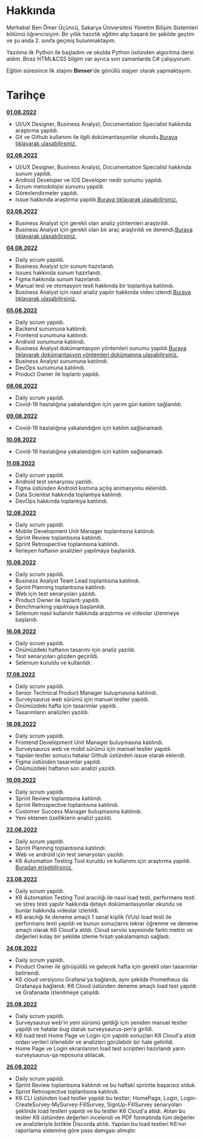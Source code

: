 ﻿# Hakkında

Merhaba! Ben Ömer Üçüncü, Sakarya Üniversitesi Yönetim Bilişim Sistemleri bölümü öğrencisiyim. Bir yıllık hazırlık eğitimi alıp başarılı bir şekilde geçtim ve şu anda 2. sınıfa geçmiş bulunmaktayım.

Yazılıma ilk Python ile başladım ve okulda Python üstünden algoritma dersi aldım. Biraz HTML&CSS bilgim var ayrıca son zamanlarda C# çalışıyorum.

Eğitim süresince ilk stajımı  **Bimser**'de gönüllü stajyer olarak yapmaktayım.




# Tarihçe
[**01.08.2022**](https://github.com/bimser-intern/docs/issues/105)

 - UI/UX Designer, Business Analyst, Documentation Specialist hakkında araştırma yapıldı.
 - Git ve Github kullanımı ile ilgili dokümantasyonlar okundu.[Buraya tıklayarak ulaşabilirsiniz.](https://bidb.itu.edu.tr/seyir-defteri/blog/2019/02/13/git)

[**02.08.2022**](https://github.com/bimser-intern/docs/issues/105)

 - UI/UX Designer, Business Analyst, Documentation Specialist hakkında sunum yapıldı.
 - Android Developer ve IOS Developer nedir sunumu yapıldı.
 - Scrum metodolojisi sunumu yapıldı.
 - Görevlendirmeler yapıldı.
 - Issue hakkında araştırma yapıldı.[Buraya tıklayarak ulaşabilirsiniz.](https://medium.com/@noteCe/5-github-g%C3%B6rev-y%C3%B6netimi-i%CC%87ssues-ve-organizasyon-1277ef74b409)

[**03.08.2022**](https://github.com/bimser-intern/docs/issues/105)

 - Business Analyst için gerekli olan analiz yöntemleri araştırıldı.
 - Business Analyst için gerekli olan bir araç araştırıldı ve denendi.[Buraya tıklayarak ulaşabilirsiniz.](https://www.figma.com/files/recent?fuid=1136558939572195768)

[**04.08.2022**](https://github.com/bimser-intern/docs/issues/121)

 - Daily scrum yapıldı.
 - Business Analyst için sunum hazırlandı.
 - Issues hakkında sunum hazırlandı.
 - Figma hakkında sunum hazırlandı.
 - Manual test ve otomasyon testi hakkında bir toplantıya katılındı.
 - Business Analyst için nasıl analiz yapılır hakkında video izlendi.[Buraya tıklayarak ulaşabilirsiniz.](https://www.youtube.com/watch?v=ji1sEscrqZs)

[**05.08.2022**](https://github.com/bimser-intern/docs/issues/162)

 - Daily scrum yapıldı.
 - Backend sunumuna katılındı.
 - Frontend sunumuna katılındı.
 - Android sunumuna katılındı.
 - Business Analyst dokümantasyon yöntemleri sunumu yapıldı.[Buraya tıklayarak dokümantasyon yöntemleri dokümanına ulaşabilirsiniz.](https://ba-works.com/blog/gereksinimlerin-dokumantasyonu-hakkinda-merak-edilenler/)
 - Business Analyst sunumuna katılındı.
 - DevOps sunumuna katılındı.
 - Product Owner ile toplantı yapıldı.

[**08.08.2022**](https://github.com/bimser-intern/docs/issues/162)

 - Daily scrum yapıldı.
 - Covid-19 hastalığına yakalandığım için yarım gün katılım sağlanıldı.

[**09.08.2022**](https://github.com/bimser-intern/docs/issues/162)

 - Covid-19 hastalığına yakalandığım için katılım sağlanamadı.

[**10.08.2022**](https://github.com/bimser-intern/docs/issues/162)
 
- Covid-19 hastalığına yakalandığım için katılım sağlanamadı.

[**11.08.2022**](https://github.com/bimser-intern/docs/issues/162)

 - Daily scrum yapıldı.
 - Android test senaryosu yazıldı.
 - Figma üstünden Android kısmına açılış animasyonu eklenildi.
 - Data Scientist hakkında toplantıya katılındı.
 - DevOps hakkında toplantıya katılındı.

[**12.08.2022**](https://github.com/bimser-intern/docs/issues/285)

 - Daily scrum yapıldı.
 - Mobile Development Unit Manager toplantısına katılındı.
 - Sprint Review toplantısına katılındı.
 - Sprint Retrospective toplantısına katılındı.
 - İlerleyen haftanın analizleri yapılmaya başlanıldı.

[**15.08.2022**](https://github.com/bimser-intern/docs/issues/308)

 - Daily scrum yapıldı.
 - Business Analyst Team Lead toplantısına katılındı.
 - Sprint Planning toplantısına katılındı.
 - Web için test senaryoları yazıldı.
 - Product Owner ile toplantı yapıldı.
 - Benchmarking yapılmaya başlanıldı.
 - Selenium nasıl kullanılır hakkında araştırma ve videolar izlenmeye başlandı.

 [**16.08.2022**](https://github.com/bimser-intern/docs/issues/329)

 - Daily scrum yapıldı.
 - Önümüzdeki haftanın tasarımı için analiz yazıldı.
 - Test senaryoları gözden geçirildi.
 - Selenium kuruldu ve kullanıldı.

 [**17.08.2022**](https://github.com/bimser-intern/docs/issues/347)

 - Daily scrum yapıldı.
 - Senior Technical Product Manager buluşmasına katılındı.
 - Surveysaurus web sürümü için manuel testler yapıldı.
 - Önümüzdeki hafta için tasarımlar yapıldı.
 - Tasarımların analizleri yazıldı.

 [**18.08.2022**](https://github.com/bimser-intern/docs/issues/360)

 - Daily scrum yapıldı.
 - Frontend Development Unit Manager buluşmasına katılındı.
 - Surveysaurus web ve mobil sürümü için manuel testler yapıldı.
 - Yapılan testler sonucu hatalar Github üstünden issue olarak eklendi.
 - Figma üstünden tasarımlar yapıldı.
 - Önümüzdeki haftanın son analizi yazıldı.

 [**19.09.2022**](https://github.com/bimser-intern/docs/issues/384)

 - Daily scrum yapıldı.
 - Sprint Review toplantısına katılındı.
 - Sprint Retrospective toplantısına katılındı.
 - Customer Success Manager buluşmasına katılındı.
 - Yeni eklenen özelliklerin analizi yazıldı.

 [**22.08.2022**](https://github.com/bimser-intern/docs/issues/400)

 - Daily scrum yapıldı.
 - Sprint Planning toplantısına katılındı.
 - Web ve android için test senaryoları yazıldı.
 - K6 Automation Testing Tool kuruldu ve kullanımı için araştırma yapıldı. [Buradan erişebilirsiniz.](https://k6.io/docs/)

[**23.08.2022**](https://github.com/bimser-intern/docs/issues/409)

- Daily scrum yapıldı.
- K6 Automation Testing Tool aracılığı ile nasıl load testi, performans testi ve stres testi yapılır hakkında detaylı dokümantasyonlar okundu ve bunlar hakkında videolar izlenildi.
- K6 aracılığı ile deneme amaçlı 1 sanal kişilik (VUs) load testi ile performans testi yapıldı ve bunun sonuçlarını tekrar öğrenme ve deneme amaçlı olarak K6 Cloud'a atıldı. Cloud servisi sayesinde farklı metric ve değerleri kolay bir şekilde izleme fırsatı yakalamamızı sağladı.

[**24.08.2022**](https://github.com/bimser-intern/docs/issues/436)

- Daily scrum yapıldı.
- Product Owner ile görüşüldü ve gelecek hafta için gerekli olan tasarımlar belirlendi.
- K6 cloud versiyonu Grafana'ya bağlandı, aynı şekilde Prometheus da Grafanaya bağlandı. K6 Cloud üstünden deneme amaçlı load test yapıldı ve Grafanada izlenilmeye çalışıldı.

[**25.08.2022**](https://github.com/bimser-intern/docs/issues/456)

- Daily scrum yapıldı.
- Surveysaurus web'in yeni sürümü geldiği için yeniden manuel testler yapıldı ve hatalar bug olarak surveysaurus-pm'e girildi.
- K6 load testi Home Page ve Login için yapıldı sonuçları K6 Cloud'a atıldı ordan verileri izlenebilir ve analizleri görülebilir bir hale getirildi.
- Home Page ve Login ekranlarının load test scriptleri hazırlandı yarın surveysaurus-qa reposuna atılacak.

[**26.08.2022**](https://github.com/bimser-intern/docs/issues/480)

- Daily scrum yapıldı.
- Sprint Review toplantısına katılındı ve bu haftaki sprintte başarısız olduk.
- Sprint Retrospective toplantısına katılındı.
- K6 CLI üstünden load testler yapıldı bu testler; HomePage, Login, Login-CreateSurvey-MySurvey-FillSurvey, SignUp-FillSurvey senaryoları şeklinde load testleri yapıldı ve bu testler K6 Cloud'a atıldı. Atılan bu testler K6 üstünden değerleri incelendi ve PDF formatında tüm değerler ve analizleriyle birlikte Discorda atıldı. Yapılan bu load testleri K6'nın raporlama sistemine göre pass damgası almıştır.